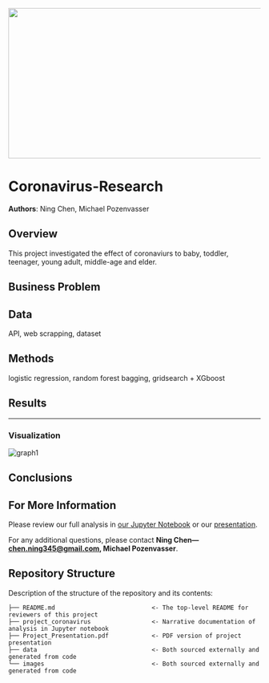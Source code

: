 <p>
<img src="Images/Coronavirus.jpeg" width="800" height="300">
</p>

# Coronavirus-Research

**Authors**: Ning Chen, Michael Pozenvasser

## Overview
This project investigated the effect of coronaviurs to baby, toddler, teenager, young adult, middle-age and elder.


## Business Problem




## Data

API, web scrapping, dataset


## Methods

logistic regression, random forest bagging,  gridsearch + XGboost


## Results



***

### Visualization
![graph1](/images/box.png)

## Conclusions




## For More Information

Please review our full analysis in [our Jupyter Notebook](https://github.com/ghcn345/Coronavirus-Research) or our [presentation]().

For any additional questions, please contact **Ning Chen—chen.ning345@gmail.com, Michael Pozenvasser**.

## Repository Structure

Description of the structure of the repository and its contents:

```
├── README.md                           <- The top-level README for reviewers of this project
├── project_coronavirus                 <- Narrative documentation of analysis in Jupyter notebook
├── Project_Presentation.pdf            <- PDF version of project presentation
├── data                                <- Both sourced externally and generated from code
└── images                              <- Both sourced externally and generated from code

```
